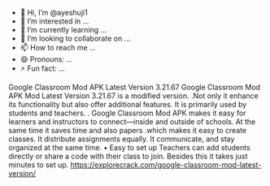 - 👋 Hi, I’m @ayeshuji1
- 👀 I’m interested in ...
- 🌱 I’m currently learning ...
- 💞️ I’m looking to collaborate on ...
- 📫 How to reach me ...
- 😄 Pronouns: ...
- ⚡ Fun fact: ...

<!---
ayeshuji1/ayeshuji1 is a ✨ special ✨ repository because its `README.md` (this file) appears on your GitHub profile.
You can click the Preview link to take a look at your changes.
--->
Google Classroom Mod APK Latest Version 3.21.67
Google Classroom Mod APK Mod Latest Version 3.21.67 is a modified version. .Not only it enhance its functionality but also offer additional features. It is primarily used by students and teachers. . Google Classroom Mod APK makes it easy for learners and instructors to connect—inside and outside of schools. At the same time it saves time and also papers .which makes it easy to create classes. It distribute assignments equally. It communicate, and stay organized at the same time.
• Easy to set up Teachers can add students directly or share a code with their class to join.  Besides this it takes just minutes to set up.
https://explorecrack.com/google-classroom-mod-latest-version/
